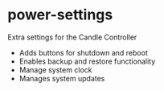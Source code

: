 # power-settings
Extra settings for the Candle Controller

- Adds buttons for shutdown and reboot
- Enables backup and restore functionality
- Manage system clock
- Manages system updates

